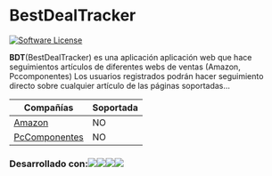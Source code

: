 # BestDealTracker

[![Software License](https://img.shields.io/badge/license-MIT-brightgreen.svg?style=flat-square)](LICENSE)

**BDT**(BestDealTracker) es una aplicación aplicación web que hace seguimientos artículos de diferentes webs de ventas (Amazon, Pccomponentes)
Los usuarios registrados podrán hacer seguimiento directo sobre cualquier artículo de las páginas soportadas...

| Compañías     | Soportada     |
| --- | --- |
| [Amazon]("www.amazon.com") | NO |
| [PcComponentes]("www.pccomponentes.com") | NO |

### Desarrollado con:![](https://upload.wikimedia.org/wikipedia/en/2/20/Pivotal_Java_Spring_Logo.png)![](http://7lrxvd.com1.z0.glb.clouddn.com/jsoup-intro-1024x341.jpg)![](http://carlosortiz.co.uk/wp-content/uploads/2015/09/polymer-logo.jpg)![](http://cocoamental.com/wp-content/uploads/2015/12/angularjs.png)
